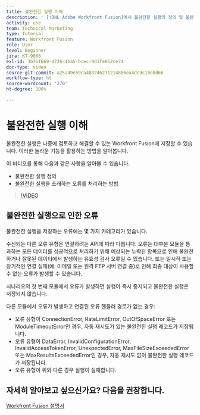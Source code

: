 ```yaml
---
title: 불완전한 실행 이해
description: ' [!DNL Adobe Workfront Fusion]에서 불완전한 실행의 정의 및 불완전한 실행을 초래하는 오류를 처리하는 방법에 대해 알아봅니다.'
activity: use
team: Technical Marketing
type: Tutorial
feature: Workfront Fusion
role: User
level: Beginner
jira: KT-9066
exl-id: 3b7bf669-4736-4ba5-bcec-0d3fe0b2ce74
doc-type: video
source-git-commit: a25a49e59ca483246271214886ea4dc9c10e8d66
workflow-type: ht
source-wordcount: '270'
ht-degree: 100%

---
```


# 불완전한 실행 이해

불완전한 실행은 나중에 검토하고 해결할 수 있는 Workfront Fusion에 저장할 수 있습니다. 이러한 놀라운 기능을 활용하는 방법을 알아봅니다.

이 비디오를 통해 다음과 같은 사항을 알아볼 수 있습니다.

* 불완전한 실행 정의
* 불완전한 실행을 초래하는 오류를 처리하는 방법

>[!VIDEO](https://video.tv.adobe.com/v/335307/?quality=12&learn=on)

## 불완전한 실행으로 인한 오류

불완전한 실행을 저장하는 오류에는 몇 가지 카테고리가 있습니다.

수신되는 다른 오류 유형은 연결하려는 API에 따라 다릅니다. 오류는 대부분 모듈을 통과하는 모든 데이터를 성공적으로 처리하기 위해 예상되는 누락된 항목으로 인해 불완전하거나 잘못된 데이터에서 발생하는 유효성 검사 오류일 수 있습니다. 또는 일시적 또는 장기적인 연결 실패(예: 이메일 또는 원격 FTP 서버 연결 중)로 인해 최종 대상이 사용할 수 없는 오류가 발생할 수 있습니다.

시나리오의 첫 번째 모듈에서 오류가 발생하면 실행이 즉시 중지되고 불완전한 실행은 저장되지 않습니다.

다른 모듈에서 오류가 발생하고 연결된 오류 핸들러 경로가 없는 경우:

* 오류 유형이 ConnectionError, RateLimitError, OutOfSpaceError 또는 ModuleTimeoutError인 경우, 자동 재시도가 있는 불완전한 실행 레코드가 저장됩니다.
* 오류 유형이 DataError, InvalidConfigurationError, InvalidAccessTokenError, UnexpectedError, MaxFileSizeExceededError 또는 MaxResultsExceededError인 경우, 자동 재시도 없이 불완전한 실행 레코드가 저장됩니다.
* 오류 유형이 위와 다른 경우 실행이 실패합니다.

## 자세히 알아보고 싶으신가요? 다음을 권장합니다.

[Workfront Fusion 설명서](https://experienceleague.adobe.com/docs/workfront/using/adobe-workfront-fusion/workfront-fusion-2.html?lang=ko-KR)

